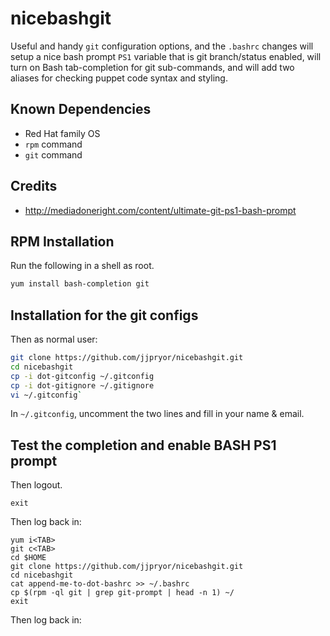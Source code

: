 # nicebashgit
Useful and handy `git` configuration options, and the `.bashrc` changes will
setup a nice bash prompt `PS1` variable that is git branch/status enabled,
will turn on Bash tab-completion for git sub-commands, and will add two aliases
for checking puppet code syntax and styling.

## Known Dependencies
+ Red Hat family OS
+ `rpm` command
+ `git` command

## Credits
+ http://mediadoneright.com/content/ultimate-git-ps1-bash-prompt

## RPM Installation
Run the following in a shell as root.
```bash
yum install bash-completion git
```

## Installation for the git configs
Then as normal user:
```bash
git clone https://github.com/jjpryor/nicebashgit.git
cd nicebashgit
cp -i dot-gitconfig ~/.gitconfig
cp -i dot-gitignore ~/.gitignore
vi ~/.gitconfig`
```
In `~/.gitconfig`, uncomment the two lines and fill in your name & email.


## Test the <TAB> completion and enable BASH PS1 prompt

Then logout.
```shell
exit
```

Then log back in:
```shell
yum i<TAB>
git c<TAB>
cd $HOME
git clone https://github.com/jjpryor/nicebashgit.git
cd nicebashgit
cat append-me-to-dot-bashrc >> ~/.bashrc
cp $(rpm -ql git | grep git-prompt | head -n 1) ~/
exit
```

Then log back in:

